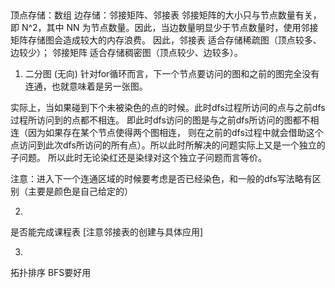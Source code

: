 ##
顶点存储：数组
边存储：邻接矩阵、邻接表
邻接矩阵的大小只与节点数量有关，即 N^2，其中 NN 为节点数量。因此，当边数量明显少于节点数量时，使用邻接矩阵存储图会造成较大的内存浪费。
因此，邻接表 适合存储稀疏图（顶点较多、边较少）； 邻接矩阵 适合存储稠密图（顶点较少、边较多）。



1. 二分图
(无向)
针对for循环而言，下一个节点要访问的图和之前的图完全没有连通，也就意味着是另一张图。

实际上，当如果碰到下个未被染色的点的时候。此时dfs过程所访问的点与之前dfs过程所访问到的点都不相连。
即此时dfs访问的图是与之前dfs所访问的图都不相连（因为如果存在某个节点使得两个图相连，
则在之前的dfs过程中就会借助这个点访问到此次dfs所访问的所有点）。所以此时所解决的问题实际上又是一个独立的子问题。
所以此时无论染红还是染绿对这个独立子问题而言等价。

注意：进入下一个连通区域的时候要考虑是否已经染色，和一般的dfs写法略有区别（主要是颜色是自己给定的）

2. 
是否能完成课程表
[注意邻接表的创建与具体应用]

3. 
拓扑排序
BFS要好用